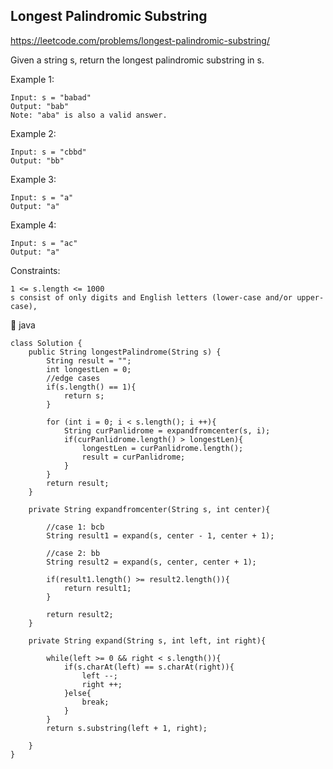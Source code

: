 ## Longest Palindromic Substring
https://leetcode.com/problems/longest-palindromic-substring/

Given a string s, return the longest palindromic substring in s.

 

Example 1:

    Input: s = "babad"
    Output: "bab"
    Note: "aba" is also a valid answer.
Example 2:

    Input: s = "cbbd"
    Output: "bb"
Example 3:

    Input: s = "a"
    Output: "a"
Example 4:

    Input: s = "ac"
    Output: "a"
 

Constraints:

    1 <= s.length <= 1000
    s consist of only digits and English letters (lower-case and/or upper-case),


:sparkling_heart: java

    class Solution {
        public String longestPalindrome(String s) {
            String result = "";
            int longestLen = 0;
            //edge cases
            if(s.length() == 1){
                return s;
            }

            for (int i = 0; i < s.length(); i ++){
                String curPanlidrome = expandfromcenter(s, i);
                if(curPanlidrome.length() > longestLen){
                    longestLen = curPanlidrome.length();
                    result = curPanlidrome;
                }
            }
            return result;
        }

        private String expandfromcenter(String s, int center){

            //case 1: bcb      
            String result1 = expand(s, center - 1, center + 1);

            //case 2: bb
            String result2 = expand(s, center, center + 1);

            if(result1.length() >= result2.length()){
                return result1;       
            }

            return result2;
        }

        private String expand(String s, int left, int right){

            while(left >= 0 && right < s.length()){
                if(s.charAt(left) == s.charAt(right)){
                    left --;
                    right ++;
                }else{
                    break;
                }
            }
            return s.substring(left + 1, right);        

        }
    }

            
